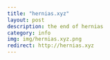 ```yaml
---
title: "hernias.xyz"
layout: post
description: the end of hernias
category: info
img: img/hernias.xyz.png
redirect: http://hernias.xyz
---
```


